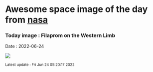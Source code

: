 
# Awesome space image of the day from [nasa](https://api.nasa.gov/)

### Today image : Filaprom on the Western Limb

Date : 2022-06-24


![](https://apod.nasa.gov/apod/image/2206/AR3038_Filaprom_HA_DS_150mmF20_IMX174_Color_06222022_1024.jpg)

<small>Latest update : Fri Jun 24 05:20:17 2022</small>


